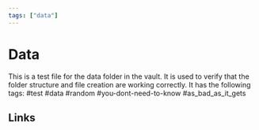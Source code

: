 ```yaml
---
tags: ["data"]
---
```

# Data

This is a test file for the data folder in the vault. 
It is used to verify that the folder structure and file creation are working correctly.
It has the following tags: #test #data #random #you-dont-need-to-know #as_bad_as_it_gets

## Links

